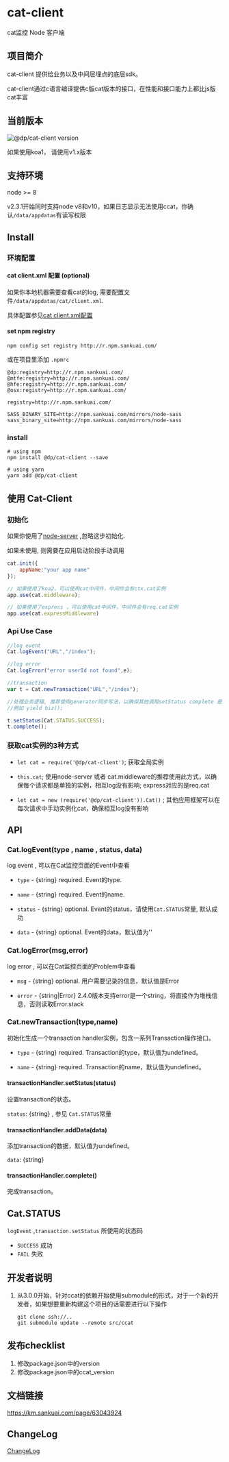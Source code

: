 # cat-client

cat监控 Node 客户端

## 项目简介

cat-client 提供给业务以及中间层埋点的底层sdk。

cat-client通过c语言编译提供c版cat版本的接口，在性能和接口能力上都比js版cat丰富

## 当前版本

![@dp/cat-client version](http://npm.sankuai.com/badge/v/@dp/cat-client.svg?style=flat-square)

如果使用koa1， 请使用v1.x版本

## 支持环境

node >= 8

v2.3.1开始同时支持node v8和v10，如果日志显示无法使用ccat，你确认`/data/appdatas`有读写权限

## Install

### 环境配置

#### cat client.xml 配置 (optional)

如果你本地机器需要查看cat的log, 需要配置文件`/data/appdatas/cat/client.xml`.

具体配置参见[cat client.xml配置](http://docs.sankuai.com/doc/arch_dp/cat/#cat_2)

#### set npm registry

```shell
npm config set registry http://r.npm.sankuai.com/
```

或在项目里添加 `.npmrc`

```runcontrol
@dp:registry=http://r.npm.sankuai.com/
@mtfe:registry=http://r.npm.sankuai.com/
@hfe:registry=http://r.npm.sankuai.com/
@osx:registry=http://r.npm.sankuai.com/

registry=http://r.npm.sankuai.com/

SASS_BINARY_SITE=http://npm.sankuai.com/mirrors/node-sass
sass_binary_site=http://npm.sankuai.com/mirrors/node-sass
```

### install

```shell
# using npm
npm install @dp/cat-client --save

# using yarn
yarn add @dp/cat-client
```

## 使用 Cat-Client

### 初始化

如果你使用了[node-server](http://code.dianpingoa.com/node/node-server/tree/master) ,忽略这步初始化.

如果未使用, 则需要在应用启动阶段手动调用

```js
cat.init({
    appName:"your app name"
});

// 如果使用了koa2，可以使用cat中间件，中间件会有ctx.cat实例
app.use(cat.middleware);

// 如果使用了express ，可以使用cat中间件，中间件会有req.cat实例
app.use(cat.expressMiddleware)
```

### Api Use Case

```js
//log event
Cat.logEvent("URL","/index");

//log error
Cat.logError("error userId not found",e);

//transaction
var t = Cat.newTransaction("URL","/index");

//处理业务逻辑, 推荐使用generator同步写法，以确保其他调用setStatus complete 是在业务逻辑处理之后
//例如 yield biz();

t.setStatus(Cat.STATUS.SUCCESS);
t.complete();
```

### 获取cat实例的3种方式

- `let cat = require('@dp/cat-client')`; 获取全局实例

- `this.cat`; 使用node-server 或者 cat.middleware的推荐使用此方式，以确保每个请求都是单独的实例，相互log没有影响; express对应的是req.cat

- `let cat = new (require('@dp/cat-client')).Cat()` ; 其他应用框架可以在每次请求中手动实例化cat，确保相互log没有影响

## API

### Cat.logEvent(type , name , status, data)

log event , 可以在Cat监控页面的Event中查看

- `type` - {string} required. Event的type.

- `name` - {string} required. Event的name.

- `status` - {string} optional. Event的status，请使用`Cat.STATUS`常量, 默认成功

- `data` - {string} optional. Event的data，默认值为''

### Cat.logError(msg,error)

log error , 可以在Cat监控页面的Problem中查看

- `msg` - {string} optional. 用户需要记录的信息，默认值是Error

- `error` - {string|Error} 2.4.0版本支持error是一个string，将直接作为堆栈信息，否则读取Error.stack

### Cat.newTransaction(type,name)

初始化生成一个transaction handler实例，包含一系列Transaction操作接口。

- `type` - {string} required. Transaction的type，默认值为undefined。

- `name` - {string} required. Transaction的name，默认值为undefined。

#### transactionHandler.setStatus(status)

设置transaction的状态。

`status`: {string} , 参见 `Cat.STATUS`常量

#### transactionHandler.addData(data)

添加transaction的数据，默认值为undefined。

`data`: {string}

#### transactionHandler.complete()

完成transaction。

## Cat.STATUS

`logEvent` ,`transaction.setStatus` 所使用的状态码

- `SUCCESS` 成功
- `FAIL`    失败

## 开发者说明

1. 从3.0.0开始，针对ccat的依赖开始使用submodule的形式，对于一个新的开发者，如果想要重新构建这个项目的话需要进行以下操作

   ```shell
   git clone ssh://..
   git submodule update --remote src/ccat
   ```

## 发布checklist

1. 修改package.json中的version
2. 修改package.json中的ccat_version

## 文档链接

<https://km.sankuai.com/page/63043924>

## ChangeLog

[ChangeLog](./CHANGELOG.md)
